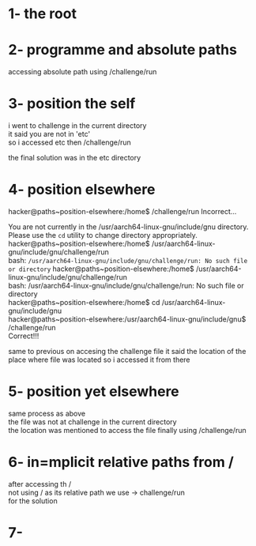 # 1- the root
# 2- programme and absolute paths
accessing absolute path using /challenge/run
# 3- position the self
i went to challenge in the current directory </br>
it said you are not in 'etc' </br>
so i accessed etc then /challenge/run</br>

the final solution was in the etc directory</br>

# 4- position elsewhere

hacker@paths~position-elsewhere:/home$ /challenge/run
Incorrect...

You are not currently in the /usr/aarch64-linux-gnu/include/gnu directory.</br>
Please use the `cd` utility to change directory appropriately.</br>
hacker@paths~position-elsewhere:/home$ /usr/aarch64-linux-gnu/include/gnu/challenge/run</br>
bash:
```/usr/aarch64-linux-gnu/include/gnu/challenge/run: No such file or directory```
hacker@paths~position-elsewhere:/home$ /usr/aarch64-linux-gnu/include/gnu/challenge/run</br>
bash: /usr/aarch64-linux-gnu/include/gnu/challenge/run: No such file or directory</br>
hacker@paths~position-elsewhere:/home$ cd /usr/aarch64-linux-gnu/include/gnu</br>
hacker@paths~position-elsewhere:/usr/aarch64-linux-gnu/include/gnu$ /challenge/run</br>
Correct!!!

same to previous on accesing the challenge file it said the location of the place where file was located so i accessed it from there 

# 5- position yet elsewhere

same process as above </br>
the file was not at challenge in the current directory</br>
the location was mentioned to access the file finally  using /challenge/run

# 6- in=mplicit relative paths from /

after accessing th / </br>
not using / as its relative path we use -> challenge/run</br>
for the solution

# 7-
